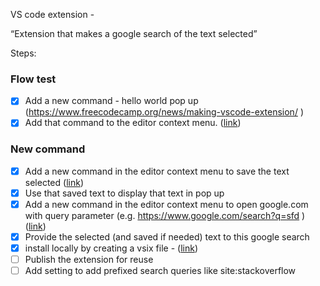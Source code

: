 VS code extension - 

“Extension that makes a google search of the text selected”

Steps:   
### Flow test
- [x] Add a new command - hello world pop up (https://www.freecodecamp.org/news/making-vscode-extension/ )  
- [x] Add that command to the editor context menu. ([link](https://stackoverflow.com/questions/76615668/how-do-i-make-my-extension-add-a-menu-item-to-a-context-menu-in-vs-code))  

### New command  
- [x] Add a new command in the editor context menu to save the text selected ([link](https://stackoverflow.com/questions/73043106/how-to-get-highlighted-text-from-vscode-extension-api))   
- [x] Use that saved text to display that text in pop up  
- [x] Add a new command in the editor context menu to open google.com with query parameter (e.g. https://www.google.com/search?q=sfd )
([link](https://github.com/Microsoft/vscode/issues/11848#issuecomment-246197007))  
- [x] Provide the selected (and saved if needed) text to this google search
- [x] install locally by creating a vsix file - ([link](https://code.visualstudio.com/api/working-with-extensions/publishing-extension))  
- [ ] Publish the extension for reuse  
- [ ] Add setting to add prefixed search queries like site:stackoverflow  
